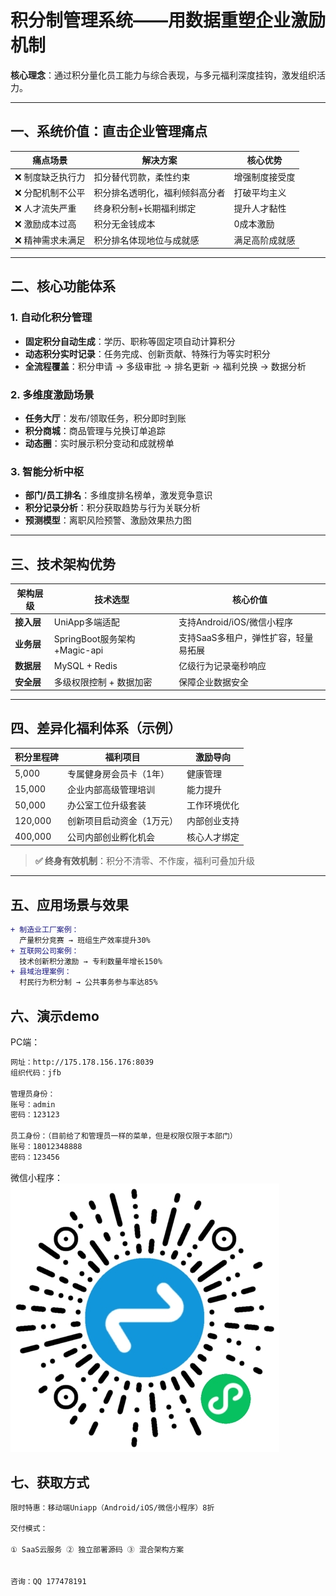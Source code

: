# 积分制管理系统——用数据重塑企业激励机制

**核心理念**：通过积分量化员工能力与综合表现，与多元福利深度挂钩，激发组织活力。

---

## 一、系统价值：直击企业管理痛点

| 痛点场景                | 解决方案                  | 核心优势              |
|-------------------------|---------------------------|-----------------------|
| ❌ 制度缺乏执行力       | 扣分替代罚款，柔性约束    | 增强制度接受度        |
| ❌ 分配机制不公平       | 积分排名透明化，福利倾斜高分者 | 打破平均主义          |
| ❌ 人才流失严重         | 终身积分制+长期福利绑定   | 提升人才黏性         |
| ❌ 激励成本过高         | 积分无金钱成本            | 0成本激励             |
| ❌ 精神需求未满足       | 积分排名体现地位与成就感  | 满足高阶成就感        |

---

## 二、核心功能体系

### 1. 自动化积分管理
- **固定积分自动生成**：学历、职称等固定项自动计算积分
- **动态积分实时记录**：任务完成、创新贡献、特殊行为等实时积分
- **全流程覆盖**：积分申请 → 多级审批 → 排名更新 → 福利兑换 → 数据分析

### 2. 多维度激励场景
- **任务大厅**：发布/领取任务，积分即时到账
- **积分商城**：商品管理与兑换订单追踪
- **动态圈**：实时展示积分变动和成就榜单

### 3. 智能分析中枢
- **部门/员工排名**：多维度排名榜单，激发竞争意识
- **积分记录分析**：积分获取趋势与行为关联分析
- **预测模型**：离职风险预警、激励效果热力图

---

## 三、技术架构优势

| 架构层级     | 技术选型                     | 核心价值                 |
|--------------|--------------------------|----------------------|
| **接入层**   | UniApp多端适配               | 支持Android/iOS/微信小程序  |
| **业务层**   | SpringBoot服务架构+Magic-api | 支持SaaS多租户，弹性扩容，轻量易拓展 |
| **数据层**   | MySQL + Redis            | 亿级行为记录毫秒响应           |
| **安全层**   | 多级权限控制 + 数据加密            | 保障企业数据安全             |

---

## 四、差异化福利体系（示例）

| 积分里程碑 | 福利项目                     | 激励导向               |
|------------|------------------------------|------------------------|
| 5,000      | 专属健身房会员卡（1年）       | 健康管理               |
| 15,000     | 企业内部高级管理培训          | 能力提升               |
| 50,000     | 办公室工位升级套装            | 工作环境优化           |
| 120,000    | 创新项目启动资金（1万元）     | 内部创业支持           |
| 400,000    | 公司内部创业孵化机会          | 核心人才绑定           |

> **✅ 终身有效机制**：积分不清零、不作废，福利可叠加升级

---

## 五、应用场景与效果

```diff
+ 制造业工厂案例：
  产量积分竞赛 → 班组生产效率提升30%
+ 互联网公司案例：
  技术创新积分激励 → 专利数量年增长150%
+ 县域治理案例：
  村民行为积分制 → 公共事务参与率达85%
```

## 六、演示demo

PC端：
```diff
网址：http://175.178.156.176:8039
组织代码：jfb

管理员身份：
账号：admin
密码：123123

员工身份：（目前给了和管理员一样的菜单，但是权限仅限于本部门）
账号：18012348888
密码：123456
```

微信小程序：
![微信小程序二维码](./images/qr.jpg)




## 七、获取方式
```diff
限时特惠：移动端Uniapp（Android/iOS/微信小程序）8折

交付模式：

① SaaS云服务 ② 独立部署源码 ③ 混合架构方案


咨询：QQ 177478191
```
